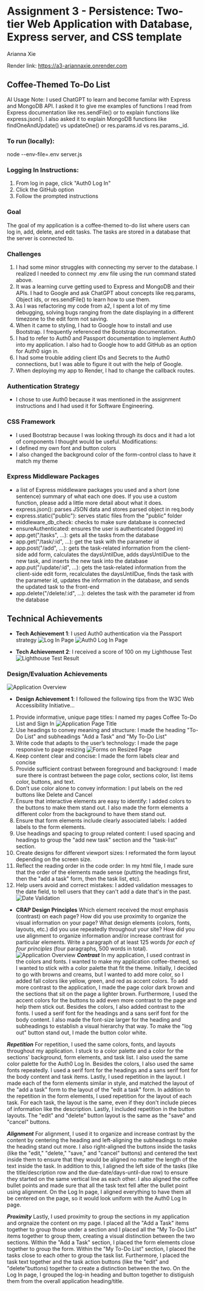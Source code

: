 Assignment 3 - Persistence: Two-tier Web Application with Database, Express server, and CSS template
===
Arianna Xie

Render link: https://a3-ariannaxie.onrender.com

## Coffee-Themed To-Do List
AI Usage Note: I used ChatGPT to learn and become familar with Express and MongoDB API. I asked it to give me examples of functions I read from Express documentation like res.sendFile() or to explain functions like express.json(). I also asked it to explain MongoDB functions like findOneAndUpdate() vs updateOne() or res.params.id vs res.params._id.

### To run (locally): 
node --env-file=.env server.js

### Logging In Instructions:
1. From log in page, click "Auth0 Log In"
2. Click the GitHub option
3. Follow the prompted instructions

### Goal
The goal of my application is a coffee-themed to-do list where users can log in, add, delete, and edit tasks. The tasks are stored in a database that the server is connected to.

### Challenges
1. I had some minor struggles with connecting my server to the database. I realized I needed to connect my .env file using the run command stated above.
2. It was a learning curve getting used to Express and MongoDB and their APIs. I had to Google and ask ChatGPT about concepts like req.params, Object ids, or res.sendFile() to learn how to use them.
3. As I was refactoring my code from a2, I spent a lot of my time debugging, solving bugs ranging from the date displaying in a different timezone to the edit form not saving.
4. When it came to styling, I had to Google how to install and use Bootstrap. I frequently referenced the Bootstrap documentation.
5. I had to refer to Auth0 and Passport documentation to implement Auth0 into my application. I also had to Google how to add GitHub as an option for Auth0 sign in.
7. I had some trouble adding client IDs and Secrets to the Auth0 connections, but I was able to figure it out with the help of Google.
6. When deploying my app to Render, I had to change the callback routes.

### Authentication Strategy
- I chose to use Auth0 because it was mentioned in the assignment instructions and I had used it for Software Engineering.

### CSS Framework
  - I used Bootstrap because I was looking through its docs and it had a lot of components I thought would be useful.
  Modifications:
  - I defined my own font and button colors
  - I also changed the background color of the form-control class to have it match my theme

### Express Middleware Packages
- a list of Express middleware packages you used and a short (one sentence) summary of what each one does. If you use a custom function, please add a little more detail about what it does.
- express.json(): parses JSON data and stores parsed object in req.body
- express.static("public"): serves static files from the "public" folder
- middleware_db_check: checks to make sure database is connected
- ensureAuthenticated: ensures the user is authenticated (logged in)
- app.get("/tasks", ...): gets all the tasks from the database
- app.get("/task/:id", ...): get the task with the parameter id
- app.post("/add", ...): gets the task-related information from the client-side add form, calculates the daysUntilDue, adds daysUntilDue to the new task, and inserts the new task into the database
- app.put("/update/:id", ...): gets the task-related information from the client-side edit form, recalculates the daysUntilDue, finds the task with the parameter id, updates the information in the database, and sends the updated task to the front-end
- app.delete("/delete/:id", ...): deletes the task with the parameter id from the database


## Technical Achievements
- **Tech Achievement 1**: I used Auth0 authentication via the Passport strategy
![Log In Page](./readme_images/LogIn.png)
![Auth0 Log In Page](./readme_images/Auth0.png)

- **Tech Achievement 2**: I received a score of 100 on my Lighthouse Test
![Lighthouse Test Result](./readme_images/LighthouseTest.png)


### Design/Evaluation Achievements
![Application Overview](./readme_images/ApplicationOverview.png)
- **Design Achievement 1**: I followed the following tips from the W3C Web Accessibility Initiative...
1. Provide informative, unique page titles: I named my pages Coffee To-Do List and Sign In
![Application Page Title](./readme_images/Tip1.png)
2. Use headings to convey meaning and structure: I made the heading "To-Do List" and subheadings "Add a Task" and "My To-Do List"
3. Write code that adapts to the user’s technology: I made the page responsive to page resizing
![Forms on Resized Page](./readme_images/ResizedPage.png)
4. Keep content clear and concise: I made the form labels clear and concise
5. Provide sufficient contrast between foreground and background: I made sure there is contrast between the page color, sections color, list items color, buttons, and text.
6. Don’t use color alone to convey information: I put labels on the red buttons like Delete and Cancel
7. Ensure that interactive elements are easy to identify: I added colors to the buttons to make them stand out. I also made the form elements a different color from the background to have them stand out.
8. Ensure that form elements include clearly associated labels: I added labels to the form elements.
9. Use headings and spacing to group related content: I used spacing and headings to group the "add new task" section and the "task-list" section.
10. Create designs for different viewport sizes: I reformated the form layout depending on the screen size.
11. Reflect the reading order in the code order: In my html file, I made sure that the order of the elements made sense (putting the headings first, then the "add a task" form, then the task list, etc).
12. Help users avoid and correct mistakes: I added validation messages to the date field, to tell users that they can't add a date that's in the past.
![Date Validation](./readme_images/DateValidation.png)

- **CRAP Design Principles**
Which element received the most emphasis (contrast) on each page? How did you use proximity to organize the visual information on your page? What design elements (colors, fonts, layouts, etc.) did you use repeatedly throughout your site? How did you use alignment to organize information and/or increase contrast for particular elements. Write a paragraph of at least 125 words *for each of four principles* (four paragraphs, 500 words in total).
![Application Overview](./readme_images/ApplicationOverview.png)
***Contrast***
In my application, I used contrast in the colors and fonts. I wanted to make my application coffee-themed, so I wanted to stick with a color palette that fit the theme. Initially, I decided to go with browns and creams, but I wanted to add more color, so I added fall colors like yellow, green, and red as accent colors. To add more contrast to the application, I made the page color dark brown and the sections that sit on the page a lighter brown. Furthermore, I used the accent colors for the buttons to add even more contrast to the page and help them stick out. Besides the colors, I also added contrast to the fonts. I used a serif font for the headings and a sans serif font for the body content. I also made the font-size larger for the heading and subheadings to establish a visual hierarchy that way. To make the "log out" button stand out, I made the button color white.

***Repetition***
For repetition, I used the same colors, fonts, and layouts throughout my application. I stuck to a color palette and a color for the sections' background, form elements, and task list. I also used the same color palette for the Auth0 Log In. Besides the colors, I also used the same fonts repeatedly. I used a serif font for the headings and a sans serif font for the body content and task items. Lastly, I used repetition in the layout. I made each of the form elements similar in style, and matched the layout of the "add a task" form to the layout of the "edit a task" form. In addition to the repetition in the form elements, I used repetition for the layout of each task. For each task, the layout is the same, even if they don't include pieces of information like the description. Lastly, I included repetition in the button layouts. The "edit" and "delete" button layout is the same as the "save" and "cancel" buttons.

***Alignment***
For alignment, I used it to organize and increase contrast by the content by centering the heading and left-aligning the subheadings to make the heading stand out more. I also right-aligned the buttons inside the tasks (like the "edit," "delete," "save," and "cancel" buttons) and centered the text inside them to ensure that they would be aligned no matter the length of the text inside the task. In addition to this, I aligned the left side of the tasks (like the title/description row and the due-date/days-until-due row) to ensure they started on the same vertical line as each other. I also aligned the coffee bullet points and made sure that all the task text fell after the bullet point using alignment. On the Log In page, I aligned everything to have them all be centered on the page, so it would look uniform with the Auth0 Log In page.

***Proximity***
Lastly, I used proximity to group the sections in my application and orgnaize the content on my page. I placed all the "Add a Task" items together to group those under a section and I placed all the "My To-Do List" items together to group them, creating a visual distinction between the two sections. Within the "Add a Task" section, I placed the form elements close together to group the form. Within the "My To-Do List" section, I placed the tasks close to each other to group the task list. Furthermore, I placed the task text together and the task action buttons (like the "edit" and "delete"buttons) together to create a distinction between the two. On the Log In page, I grouped the log-in heading and button together to distiguish them from the overall application heading/title.